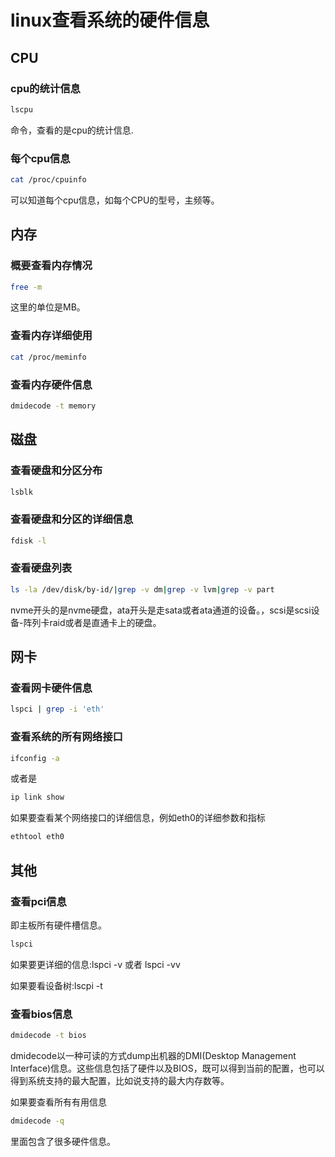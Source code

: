 # linux查看系统的硬件信息

## CPU

### cpu的统计信息
```sh
lscpu
```
命令，查看的是cpu的统计信息.

### 每个cpu信息

```sh
cat /proc/cpuinfo
```
可以知道每个cpu信息，如每个CPU的型号，主频等。

## 内存

### 概要查看内存情况

```sh
free -m
```

这里的单位是MB。

### 查看内存详细使用

```sh
cat /proc/meminfo
```

### 查看内存硬件信息

```sh
dmidecode -t memory
```


## 磁盘

### 查看硬盘和分区分布

```sh
lsblk
```

### 查看硬盘和分区的详细信息

```sh
fdisk -l
```

### 查看硬盘列表

```sh
ls -la /dev/disk/by-id/|grep -v dm|grep -v lvm|grep -v part
```

nvme开头的是nvme硬盘，ata开头是走sata或者ata通道的设备。，scsi是scsi设备-阵列卡raid或者是直通卡上的硬盘。

## 网卡

### 查看网卡硬件信息

```sh
lspci | grep -i 'eth'
```

### 查看系统的所有网络接口

```sh
ifconfig -a
```

或者是

```sh
ip link show
```

如果要查看某个网络接口的详细信息，例如eth0的详细参数和指标

```sh
ethtool eth0
```

## 其他

### 查看pci信息

即主板所有硬件槽信息。

```sh
lspci
```

如果要更详细的信息:lspci -v 或者 lspci -vv

如果要看设备树:lscpi -t

### 查看bios信息

```sh
dmidecode -t bios
```

dmidecode以一种可读的方式dump出机器的DMI(Desktop Management Interface)信息。这些信息包括了硬件以及BIOS，既可以得到当前的配置，也可以得到系统支持的最大配置，比如说支持的最大内存数等。

如果要查看所有有用信息

```sh
dmidecode -q
```

里面包含了很多硬件信息。